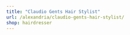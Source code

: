 ```yaml
---
title: "Claudio Gents Hair Stylist"
url: /alexandria/claudio-gents-hair-stylist/
shop: hairdresser
---
```


